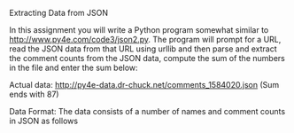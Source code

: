 Extracting Data from JSON

In this assignment you will write a Python program somewhat similar to http://www.py4e.com/code3/json2.py. The program will prompt for a URL, read the JSON data from that URL using urllib and then parse and extract the comment counts from the JSON data, compute the sum of the numbers in the file and enter the sum below:

Actual data: http://py4e-data.dr-chuck.net/comments_1584020.json (Sum ends with 87)

Data Format: The data consists of a number of names and comment counts in JSON as follows
